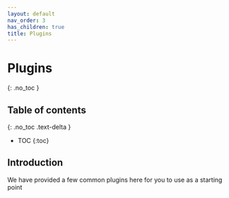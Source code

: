 ```yaml
---
layout: default
nav_order: 3
has_children: true
title: Plugins
---
```

# Plugins
{: .no_toc }

## Table of contents
{: .no_toc .text-delta }

* TOC
{:toc}

## Introduction

We have provided a few common plugins here for you to use as a starting point
